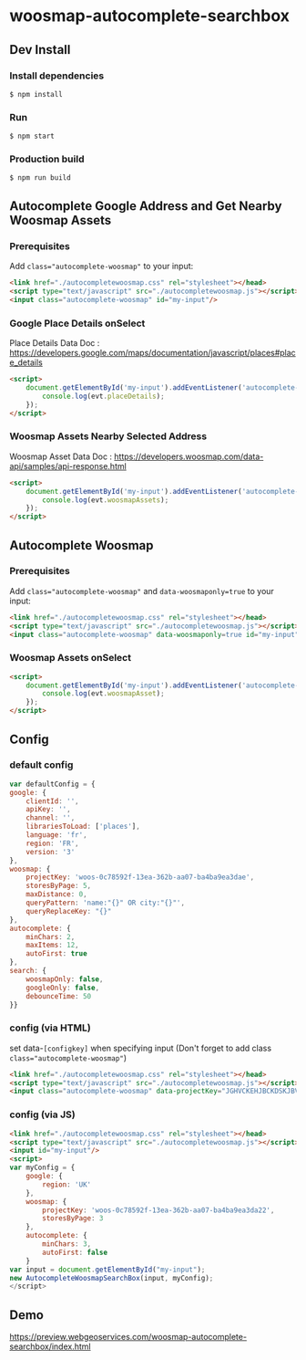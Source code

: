 # woosmap-autocomplete-searchbox

## Dev Install
### Install dependencies

```ShellSession
$ npm install
```

### Run
```ShellSession
$ npm start
```

### Production build
```ShellSession
$ npm run build
```


## Autocomplete Google Address and Get Nearby Woosmap Assets
### Prerequisites

Add `class="autocomplete-woosmap"` to your input:

```html
<link href="./autocompletewoosmap.css" rel="stylesheet"></head>
<script type="text/javascript" src="./autocompletewoosmap.js"></script></body>
<input class="autocomplete-woosmap" id="my-input"/>
``` 

### Google Place Details onSelect

Place Details Data Doc : https://developers.google.com/maps/documentation/javascript/places#place_details

```html
<script>
    document.getElementById('my-input').addEventListener('autocomplete-woosmap-selectcomplete', function (evt) {
        console.log(evt.placeDetails);
    });
</script>
``` 

### Woosmap Assets Nearby Selected Address

Woosmap Asset Data Doc : https://developers.woosmap.com/data-api/samples/api-response.html

```html
<script>
    document.getElementById('my-input').addEventListener('autocomplete-woosmap-assetcomplete', function (evt) {
        console.log(evt.woosmapAssets);
    });
</script>
```


## Autocomplete Woosmap
### Prerequisites

Add `class="autocomplete-woosmap"` and `data-woosmaponly=true` to your input:

```html
<link href="./autocompletewoosmap.css" rel="stylesheet"></head>
<script type="text/javascript" src="./autocompletewoosmap.js"></script></body>
<input class="autocomplete-woosmap" data-woosmaponly=true id="my-input"/>
```

### Woosmap Assets onSelect

```html
<script>
    document.getElementById('my-input').addEventListener('autocomplete-woosmap-assetcomplete', function (evt) {
        console.log(evt.woosmapAsset);
    });
</script>
```

## Config
### default config
```js
var defaultConfig = {
google: {
    clientId: '',
    apiKey: '',
    channel: '',
    librariesToLoad: ['places'],
    language: 'fr',
    region: 'FR',
    version: '3'
},
woosmap: {
    projectKey: 'woos-0c78592f-13ea-362b-aa07-ba4ba9ea3dae',
    storesByPage: 5,
    maxDistance: 0,
    queryPattern: 'name:"{}" OR city:"{}"',
    queryReplaceKey: "{}"
},
autocomplete: {
    minChars: 2,
    maxItems: 12,
    autoFirst: true
},
search: {
    woosmapOnly: false,
    googleOnly: false,
    debounceTime: 50
}}
```

### config (via HTML)
set data-`[configkey]` when specifying input (Don't forget to add class `class="autocomplete-woosmap"`)
```html
<link href="./autocompletewoosmap.css" rel="stylesheet"></head>
<script type="text/javascript" src="./autocompletewoosmap.js"></script></body>
<input class="autocomplete-woosmap" data-projectKey="JGHVCKEHJBCKDSKJBVXXZLIHFELKF" id="my-input"/>
```

### config (via JS)
```html
<link href="./autocompletewoosmap.css" rel="stylesheet"></head>
<script type="text/javascript" src="./autocompletewoosmap.js"></script></body>
<input id="my-input"/>
<script>
var myConfig = {
    google: {
        region: 'UK'
    },
    woosmap: {
        projectKey: 'woos-0c78592f-13ea-362b-aa07-ba4ba9ea3da22',
        storesByPage: 3
    },
    autocomplete: {
        minChars: 3,
        autoFirst: false
    }
var input = document.getElementById("my-input");
new AutocompleteWoosmapSearchBox(input, myConfig);
</script>
```


## Demo
https://preview.webgeoservices.com/woosmap-autocomplete-searchbox/index.html

